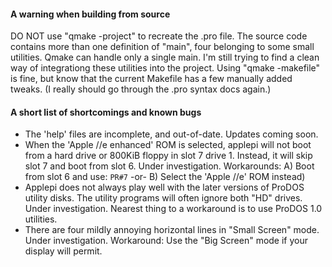 #### A warning when building from source  
DO NOT use "qmake -project" to recreate the .pro file. The source code contains more than one definition of "main", four belonging to some small utilities.  Qmake can handle only a single main.  I'm still trying to find a clean way of integrationg these utilities into the project.  Using "qmake -makefile" is fine, but know that the current Makefile has a few manually added tweaks. (I really should go through the .pro syntax docs again.)  

#### A short list of shortcomings and known bugs

- The 'help' files are incomplete, and out-of-date.  Updates coming soon.
- When the 'Apple //e enhanced' ROM is selected, applepi will not boot from a hard drive or 800KiB floppy in slot 7 drive 1.   Instead, it will skip slot 7 and boot from slot 6.  Under investigation.  Workarounds: A) Boot from slot 6 and use: ```PR#7``` -or- B) Select the 'Apple //e' ROM instead)
- Applepi does not always play well with the later versions of ProDOS utility disks.  The utility programs will often ignore both "HD" drives. Under investigation. Nearest thing to a workaround is to use ProDOS 1.0 utilities.
- There are four mildly annoying horizontal lines in "Small Screen" mode. Under investigation.  Workaround: Use the "Big Screen" mode if your display will permit.
